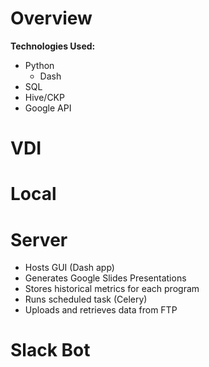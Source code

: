 # Overview
**Technologies Used:**
- Python
  - Dash
- SQL
- Hive/CKP
- Google API

# VDI

# Local

# Server
- Hosts GUI (Dash app)
- Generates Google Slides Presentations
- Stores historical metrics for each program
- Runs scheduled task (Celery)
- Uploads and retrieves data from FTP

# Slack Bot
